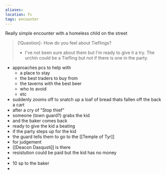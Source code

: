 ```yaml
---
aliases:
location: fc
tags: encounter
---
```


Really simple encounter with a homeless child on the street

> [!Question]- How do you feel about Tieflings?
> - I've not been sure about them but I'm ready to give it a try.  The urchin could be a Tiefling but not if there is one in the party.

- approaches pcs to help with
	- a place to stay
	- the best traders to buy from
	- the taverns with the best beer
	- who to avoid
	- etc
- suddenly zooms off to snatch up a loaf of bread thats fallen off the back a cart
- after a cry of "Stop thief"
- someone (town guard?) grabs the kid
- and the baker comes back 
- ready to give the kid a beating
- if the party steps up for the kid
- the guard tells them to go to the [[Temple of Tyr]]
- for judgement
- [[Deacon Dasqusti]] is there
- resistution could be paid but the kid has no money
- 
- 10 sp to the baker
- 

